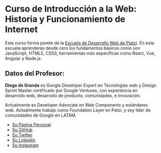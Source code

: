 # Curso de Introducción a la Web: Historia y Funcionamiento de Internet
Este curso forma parete de la [Escuela de Desarrollo Web de Platzi](https://platzi.com/web/).
En esta escuela aprenderás desde cero los fundamentos básicos como son JavaScript, HTML5, CSS3, herramientas más específicas como React, Vue, Angular y Node.js

## Datos del Profesor:
**Diego de Granda** es Google Developer Expert en Tecnologías web y Design Sprint Master certificado por Google Ventures, con experiencia en desarrollo web, desarrollo de producto, comunidades, e innovación.

Actualmente es Developer Advocate en Web Components y estándares web. Actualmente trabajo como Foundation Layer en Patzi, y soy líder de comunidades de Google en LATAM.

- [Su Pagina Personal](http://diegodegranda.me/)
- [Su GitHub](https://github.com/degranda)
- [Su Twitter](https://twitter.com/degranda10)
- [Su Linkedin](https://www.linkedin.com/in/diegodegranda/)
- [Su Instagram](https://www.instagram.com/degranda)

